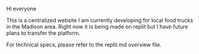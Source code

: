 Hi everyone

This is a centralized website I am currently developing for local food trucks in the Madison area. Right now it is being made on replit but I have future plans to transfer the platform.

For technical specs, please refer to the replit.md overview file.
